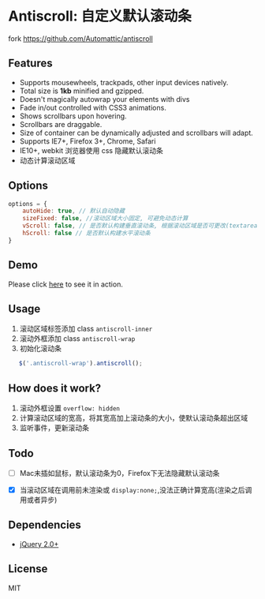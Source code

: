 # Antiscroll: 自定义默认滚动条

fork https://github.com/Automattic/antiscroll

## Features

- Supports mousewheels, trackpads, other input devices natively.
- Total size is **1kb** minified and gzipped.
- Doesn't magically autowrap your elements with divs
- Fade in/out controlled with CSS3 animations.
- Shows scrollbars upon hovering.
- Scrollbars are draggable.
- Size of container can be dynamically adjusted and scrollbars will adapt.
- Supports IE7+, Firefox 3+, Chrome, Safari
- IE10+, webkit 浏览器使用 css 隐藏默认滚动条
- 动态计算滚动区域

## Options
```js
options = {
    autoHide: true, // 默认自动隐藏
    sizeFixed: false, //滚动区域大小固定, 可避免动态计算
    vScroll: false, // 是否默认构建垂直滚动条, 根据滚动区域是否可更改(textarea)来设置
    hScroll: false // 是否默认构建水平滚动条
}
```

## Demo

Please click [here](http://codepen.io/xwartz/pen/Yyqdqb) to see it in action.

## Usage

1. 滚动区域标签添加 class ```antiscroll-inner```
1. 滚动外框添加 class ```antiscroll-wrap```
1. 初始化滚动条

```javascript
   $('.antiscroll-wrap').antiscroll();
```

## How does it work?

1. 滚动外框设置 `overflow: hidden`
2. 计算滚动区域的宽高，将其宽高加上滚动条的大小，使默认滚动条超出区域
3. 监听事件，更新滚动条

## Todo
- [ ] Mac未插如鼠标，默认滚动条为0，Firefox下无法隐藏默认滚动条
- [x] 当滚动区域在调用前未渲染或 `display:none;`,没法正确计算宽高(渲染之后调用或者异步)


## Dependencies

- [jQuery 2.0+](http://github.com/jquery/query)

## License 

MIT